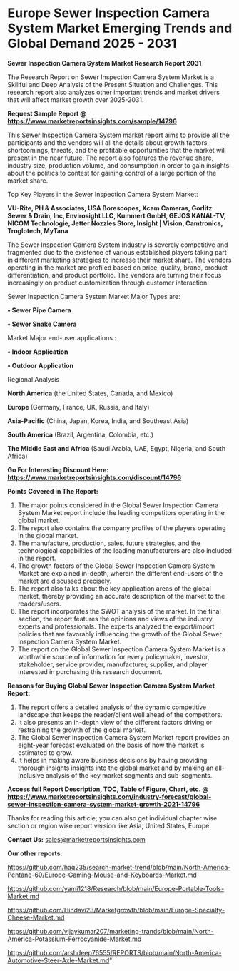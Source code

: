 # Europe Sewer Inspection Camera System Market Emerging Trends and Global Demand 2025 - 2031

<strong>Sewer Inspection Camera System Market Research Report 2031</strong>

The Research Report on Sewer Inspection Camera System Market is a Skillful and Deep Analysis of the Present Situation and Challenges. This research report also analyzes other important trends and market drivers that will affect market growth over 2025-2031.

<strong>Request Sample Report @ <a href=https://www.marketreportsinsights.com/sample/14796>https://www.marketreportsinsights.com/sample/14796</a></strong>

This Sewer Inspection Camera System market report aims to provide all the participants and the vendors will all the details about growth factors, shortcomings, threats, and the profitable opportunities that the market will present in the near future. The report also features the revenue share, industry size, production volume, and consumption in order to gain insights about the politics to contest for gaining control of a large portion of the market share.

Top Key Players in the Sewer Inspection Camera System Market:

<strong>VU-Rite, PH & Associates, USA Borescopes, Xcam Cameras, Gorlitz Sewer & Drain, Inc, Envirosight LLC, Kummert GmbH, GEJOS KANAL-TV, NICOM Technologie, Jetter Nozzles Store, Insight | Vision, Camtronics, Troglotech, MyTana</strong>

The Sewer Inspection Camera System Industry is severely competitive and fragmented due to the existence of various established players taking part in different marketing strategies to increase their market share. The vendors operating in the market are profiled based on price, quality, brand, product differentiation, and product portfolio. The vendors are turning their focus increasingly on product customization through customer interaction.

Sewer Inspection Camera System Market Major Types are:

<strong>• Sewer Pipe Camera

• Sewer Snake Camera</strong>

Market Major end-user applications :

<strong>• Indoor Application

• Outdoor Application</strong>

Regional Analysis

</u><strong><b>North America</b></strong> (the United States, Canada, and Mexico)

<strong><b>Europe </b></strong>(Germany, France, UK, Russia, and Italy)

<strong><b>Asia-Pacific</b></strong> (China, Japan, Korea, India, and Southeast Asia)

<strong><b>South America</b></strong> (Brazil, Argentina, Colombia, etc.)

<strong><b>The Middle East and Africa</b></strong> (Saudi Arabia, UAE, Egypt, Nigeria, and South Africa)

<strong>Go For Interesting Discount Here: <a href=https://www.marketreportsinsights.com/discount/14796>https://www.marketreportsinsights.com/discount/14796</a></strong>

<strong>Points Covered in The Report:</strong>
<ol>
  <li>The major points considered in the Global Sewer Inspection Camera System Market report include the leading competitors operating in the global market.</li>
  <li>The report also contains the company profiles of the players operating in the global market.</li>
  <li>The manufacture, production, sales, future strategies, and the technological capabilities of the leading manufacturers are also included in the report.</li>
  <li>The growth factors of the Global Sewer Inspection Camera System Market are explained in-depth, wherein the different end-users of the market are discussed precisely.</li>
  <li>The report also talks about the key application areas of the global market, thereby providing an accurate description of the market to the readers/users.</li>
  <li>The report incorporates the SWOT analysis of the market. In the final section, the report features the opinions and views of the industry experts and professionals. The experts analyzed the export/import policies that are favorably influencing the growth of the Global Sewer Inspection Camera System Market.</li>
  <li>The report on the Global Sewer Inspection Camera System Market is a worthwhile source of information for every policymaker, investor, stakeholder, service provider, manufacturer, supplier, and player interested in purchasing this research document.</li>
</ol>
<strong>Reasons for Buying Global Sewer Inspection Camera System Market Report:</strong>

<ol>
  <li>The report offers a detailed analysis of the dynamic competitive landscape that keeps the reader/client well ahead of the competitors.</li>
  <li>It also presents an in-depth view of the different factors driving or restraining the growth of the global market.</li>
  <li>The Global Sewer Inspection Camera System Market report provides an eight-year forecast evaluated on the basis of how the market is estimated to grow.</li>
  <li>It helps in making aware business decisions by having providing thorough insights insights into the global market and by making an all-inclusive analysis of the key market segments and sub-segments.</li>
</ol>
<strong>Access full Report Description, TOC, Table of Figure, Chart, etc. @ <a href=https://www.marketreportsinsights.com/industry-forecast/global-sewer-inspection-camera-system-market-growth-2021-14796>https://www.marketreportsinsights.com/industry-forecast/global-sewer-inspection-camera-system-market-growth-2021-14796</a></strong>


Thanks for reading this article; you can also get individual chapter wise section or region wise report version like Asia, United States, Europe.

<strong>Contact Us:</strong>
sales@marketreportsinsights.com

<strong>Our other reports:</strong>

<a href=https://github.com/haq235/search-market-trend/blob/main/North-America-Pentane-60/Europe-Gaming-Mouse-and-Keyboards-Market.md>https://github.com/haq235/search-market-trend/blob/main/North-America-Pentane-60/Europe-Gaming-Mouse-and-Keyboards-Market.md</a>

<a href=https://github.com/yami1218/Research/blob/main/Europe-Portable-Tools-Market.md>https://github.com/yami1218/Research/blob/main/Europe-Portable-Tools-Market.md</a>

<a href=https://github.com/Hindavi23/Marketgrowth/blob/main/Europe-Specialty-Cheese-Market.md>https://github.com/Hindavi23/Marketgrowth/blob/main/Europe-Specialty-Cheese-Market.md</a>

<a href=https://github.com/vijaykumar207/marketing-trands/blob/main/North-America-Potassium-Ferrocyanide-Market.md>https://github.com/vijaykumar207/marketing-trands/blob/main/North-America-Potassium-Ferrocyanide-Market.md</a>

<a href=https://github.com/arshdeep76555/REPORTS/blob/main/North-America-Automotive-Steer-Axle-Market.md>https://github.com/arshdeep76555/REPORTS/blob/main/North-America-Automotive-Steer-Axle-Market.md</a>"
